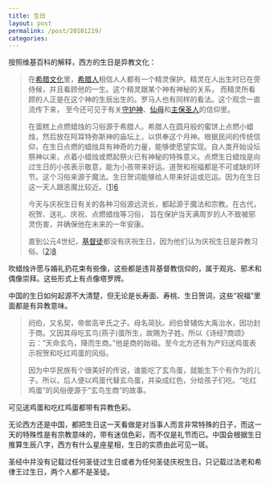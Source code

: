 ```yaml
---
title: 生日
layout: post
permalink: /post/20101219/
categories:
---
```


按照维基百科的解释，西方的生日是异教文化：

> 在[希腊文化][1]里，[希腊人][2]相信人人都有一个精灵保护。精灵在人出生时已在旁侍候，并且看顾他的一生。这个精灵跟某个神有神秘的关系， 而精灵所看顾的人正是在这个神的生辰出生的。罗马人也有同样的看法。这个观念一直流传下来， 至今还可见于有关[守护神][3]、[仙母][4]和[主保圣人][5]的信仰里。
>
> 在蛋糕上点燃蜡烛的习俗源于希腊人。希腊人在圆月般的蜜饼上点燃小蜡烛，然后放在阿耳特弥斯神的庙坛上，以供奉这个月神。根据民间的传统信仰，在生日点燃的蜡烛具有神奇的力量，能够使愿望实现。自人类开始设坛祭神以来，点着小蜡烛或燃起祭火已有神秘的特殊意义。点燃生日蜡烛是向过生日的小孩表示敬意，能为小孩带来好运。道贺和祝福都是不可或缺的环节。这个习俗来源于魔法。生日贺词能够给人带来好运或厄运。因为在生日这一天人跟恶魔比较近。[[1]][6]
>
> 今天与庆祝生日有关的各种习俗源远流长，都起源于魔法和宗教。在古代，祝贺、送礼、庆祝、点燃蜡烛等习俗， 旨在保护当天满周岁的人不致被邪灵伤害，并确保他在未来的一年安康。
>
> 直到公元4世纪，[基督徒][7]都没有庆祝生日，因为他们认为庆祝生日是异教习俗。[[2]][8]

吹蜡烛许愿与婚礼扔花束有些像，这些都是违背基督教信仰的，属于观兆、邪术和偶像崇拜。这些形式上有点像塔罗牌。

中国的生日如何起源不大清楚，但无论是长寿面、寿桃、生日贺词，这些“祝福”里面都是有异教意味。

> 阏伯，又名契，帝喾高辛氏之子。母名简狄。阏伯曾辅佐大禹治水，因功封于商。又因其母吃玄鸟(燕子)蛋所生，故赐为子姓。所以《诗经?商颂》云：“天命玄鸟，降而生商。”他是商的始祖。至今北方还有为产妇送鸡蛋表示祝贺和吃红鸡蛋的风俗。
>
> 因为中华民族有个很美好的传说，谁能吃了玄鸟蛋，就能生下个有作为的儿子。所以，后人便以鸡蛋代替玄鸟蛋，并染成红色，分给孩子们吃。“吃红鸡蛋”的风俗便源于“玄鸟生商”的故事。

可见送鸡蛋和吃红鸡蛋都带有异教色彩。

无论西方还是中国，都把生日这一天看做是对当事人而言非常特殊的日子，而这一天的特殊性是有宗教意味的，带有迷信色彩，而不仅是礼节而已。中国会根据生日推算生辰八字，西方有什么星座星相，生日的实质由此可见一斑。

圣经中并没有记载过任何圣徒过生日或者为任何圣徒庆祝生日。只记载过法老和希律王过生日，两个人都不是圣徒。

 [1]: http://zh.wikipedia.org/w/index.php?title=希腊文化&action=edit&redlink=1
 [2]: http://zh.wikipedia.org/wiki/希臘人
 [3]: http://zh.wikipedia.org/w/index.php?title=守护神&action=edit&redlink=1
 [4]: http://zh.wikipedia.org/w/index.php?title=仙母&action=edit&redlink=1
 [5]: http://zh.wikipedia.org/wiki/主保聖人
 [6]: http://zh.wikipedia.org/zh/生日#_note-0
 [7]: http://zh.wikipedia.org/wiki/基督徒
 [8]: http://zh.wikipedia.org/zh/生日#_note-1
